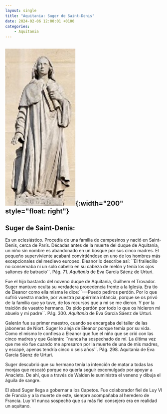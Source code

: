 ```yaml
---
layout: single
title: "Aquitania: Suger de Saint-Denis"
date: 2024-02-06 12:00:01 +0100
categories: 
    - Aquitania
---
```

![Suger de Saint-Denis](/assets/img/61424ef4-e0d5-450a-bbb9-70d5e8a3b65e.jpg){:width="200" style="float: right"} 
---
**Suger de Saint-Denis:** 
---
Es un eclesiástico. Procedía de una familia de campesinos y nació en
Saint-Denis, cerca de París. Décadas antes de la muerte del duque de
Aquitania, un niño sin nombre es abandonado en un bosque por sus cinco
madres. El pequeño superviviente acabará convirtiéndose en uno de los
hombres más excepcionales del medievo europeo. Eleanor lo describe
así: ´´El frailecillo no conservaba ni un solo cabello en su
cabeza de melón y tenía los ojos saltones de batracio´´. Pág. 71.
*Aquitania* de Eva García Sáenz de Urturi.

Fue el hijo bastardo del noveno duque de Aquitania, Guilhem el Trovador.
Suger mantuvo oculta su verdadera procedencia frente a la Iglesia. Era
tío de Eleanor como ella misma le dice:´´---Puedo pediros
perdón. Por lo que sufrió vuestra madre, por vuestra paupérrima
infancia, porque se os privó de la familia que yo tuve, de los recursos
que a mí se me dieron. Y por la traición de vuestro hermano. Os pido
perdón por todo lo que os hicieron mi abuelo y mi padre´´. Pág. 300.
*Aquitania* de Eva García Sáenz de Urturi.

Galerán fue su primer maestro, cuando se encargaba del taller de las
jaboneras de Niort. Suger lo aleja de Eleanor porque temía por su vida.
Como el mismo le confiesa a Eleanor que fue el niño que se crió con las
cinco madres y que Galerán: ´´nunca ha sospechado de mí. La última vez
que me vio fue cuando me apresaron por la muerte de una de mis madres, y
escapé, apenas tendría cinco o seis años´´. Pág. 298. Aquitania de Eva
García Sáenz de Urturi.

Suger descubrió que su hermano tenía la intención de matar a todas las
monjas que rescató porque no quería seguir excomulgado por apoyar a
Anacleto. De ahí, que a través de Walden le suministra el veneno y
dibuja el águila de sangre.

El abad Suger llega a gobernar a los Capetos. Fue colaborador fiel de
Luy VI de Francia y a la muerte de este, siempre acompañaba al heredero
de Francia. Luy VI nunca sospechó que su más fiel consejero era en
realidad un aquitano.
